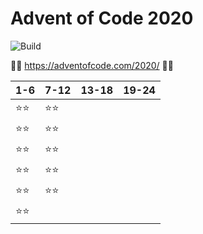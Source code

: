 # Advent of Code 2020
![Build](https://github.com/LesnyRumcajs/advent-of-rust-2020/workflows/Rust/badge.svg)

🦀🎄 https://adventofcode.com/2020/ 🎄🦀

| 1-6 | 7-12 | 13-18 | 19-24 |
|---|---|---|---|
|⭐⭐|⭐⭐|   |   |
|⭐⭐|⭐⭐|   |   |
|⭐⭐|⭐⭐|   |   |
|⭐⭐|⭐⭐|   |   |
|⭐⭐|⭐⭐|   |   |
|⭐⭐|   |   |   |
